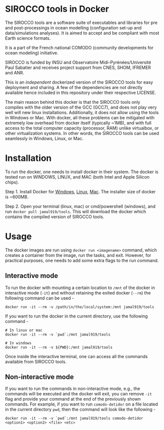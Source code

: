 # SIROCCO tools in Docker
The SIROCCO tools are a software suite of executables and libraries for pre and post-processings in ocean modelling (configuration set-up and data/simulations analyses). It is aimed to accept and be compliant with most Earth science formats.

It is a part of the French national COMODO (community developments for ocean modeling) initiative.

SIROCCO is funded by INSU and Observatoire Midi-Pyrénées/Université Paul Sabatier and receives project support from CNES, SHOM, IFREMER and ANR.

This is an _independent_ dockerized version of the SIROCCO tools for easy deployment and sharing. A few of the dependencies are not directly available hence included in this repository under their respective LICENSE.

The main reason behind this docker is that the SIROCCO tools only compiles with the older version of the GCC (GCC7), and does not play very well will new linux installations. Additionally, it does not allow using the tools in Windows or Mac. With docker, all these problems can be mitigated with extremely low overhead from docker itself (typically ~1MB), and with full access to the total computer capacity (processor, RAM) unlike virtualbox, or other virtualization systems. In other words, the SIROCCO tools can be used seamlessly in Windows, Linux, or Mac.

# Installation
To run the docker, one needs to install docker in their system. The docker is tested run on WINDOWS, LINUX, and MAC (both Intel and Apple Silicon chips). 

Step 1. Install Docker for [Windows](https://docs.docker.com/desktop/install/windows-install/), [Linux](https://docs.docker.com/desktop/install/linux-install/), [Mac](https://docs.docker.com/desktop/install/mac-install/). The installer size of docker is ~600MB.

Step 2. Open your terminal (linux, mac) or cmd/powershell (windows), and run `docker pull jamal919/tools`. This will download the docker which contains the compiled version of SIROCCO tools.

# Usage
The docker images are run using `docker run <imagename>` command, which creates a container from the image, run the tasks, and exit. However, for practical purposes, one needs to add some extra flags to the run command. 

## Interactive mode
To run the docker with mounting a certain location to `/mnt` of the docker in interactive mode (`-it`) and without retaining the exited docker (`--rm`) the following command can be used - 

`docker run -it --rm -v /path/in/the/local/system:/mnt jamal919/tools`

If you want to run the docker in the current directory, use the following command - 

```
# In linux or mac
docker run -it --rm -v `pwd`:/mnt jamal919/tools

# In windows
docker run -it --rm -v ${PWD}:/mnt jamal919/tools
```

Once inside the interactive terminal, one can access all the commands available from SIROCCO tools.

## Non-interactive mode
If you want to run the commands in non-interactive mode, e.g., the commands will be executed and the docker will exit, you can remove `-it` flag and provide your command at the end of the previously shown commands. For example, if you want to run `comodo-detidor` on a file located in the current directory `pwd`, then the command will look like the following - 

```
docker run -it --rm -v `pwd`:/mnt jamal919/tools comodo-detidor <option1> <option2> <file> <etc>
```